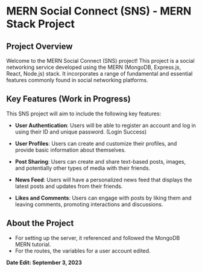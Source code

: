# MERN Social Connect (SNS) - MERN Stack Project

## Project Overview

Welcome to the MERN Social Connect (SNS) project! This project is a social networking service developed using the MERN (MongoDB, Express.js, React, Node.js) stack. It incorporates a range of fundamental and essential features commonly found in social networking platforms.

## Key Features (Work in Progress)

This SNS project will aim to include the following key features:

- **User Authentication**: Users will be able to register an account and log in using their ID and unique password. (Login Success)

- **User Profiles**: Users can create and customize their profiles, and provide basic information about themselves.

- **Post Sharing**: Users can create and share text-based posts, images, and potentially other types of media with their friends.

- **News Feed**: Users will have a personalized news feed that displays the latest posts and updates from their friends.

- **Likes and Comments**: Users can engage with posts by liking them and leaving comments, promoting interactions and discussions.

## About the Project
- For setting up the server, it referenced and followed the MongoDB MERN tutorial.
- For the routes, the variables for a user account edited.


__Date Edit: September 3, 2023__
